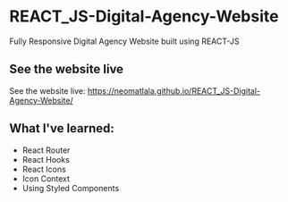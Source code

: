 # REACT_JS-Digital-Agency-Website

Fully Responsive Digital Agency Website built using REACT-JS

## See the website live

See the website live: https://neomatlala.github.io/REACT_JS-Digital-Agency-Website/

## What I've learned:
- React Router
- React Hooks
- React Icons
- Icon Context
- Using Styled Components
